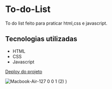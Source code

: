 # To-do-List
 To do list feito para praticar html,css e javascript.
## Tecnologias utilizadas
- HTML
- CSS
-  Javascript

  [Deploy do projeto](https://thiagoarruda09.github.io/To-do-List/)

 ![Macbook-Air-127 0 0 1 (2)](https://github.com/user-attachments/assets/18b9bb19-39f3-468a-aa9b-a991c6dc2027)
)


  
